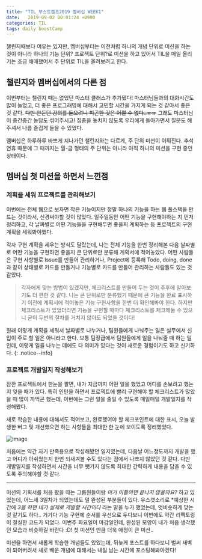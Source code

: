 ```yaml
---
title: "TIL_부스트캠프2019 멤버십 WEEK1"
date:   2019-09-02 00:01:24 +0900
categories: TIL
tags: daily boostCamp
--- 
```


챌린지때보다 여유는 있지만, 멤버십부터는 이전처럼 하나의 개념 단위로 미션을 하는 것이 아니라 하나의 기능 단위? 프로젝트 단위?로 미션을 하고 있어서 TIL을 매일 올리기는 조금 애매했어서 주 단위로 TIL을 올려보려고 한다.  

## 챌린지와 멤버십에서의 다른 점

이번부터는 챌린지 때는 없었던 마스터 클래스가 추가됐다! 마스터님들과의 대화시간도 많이 늘었고, 더 좋은 프로그래밍에 대해서 고민할 시간을 가지게 되는 것 같아서 좋은 것 같다. ~~다만 안듣던 강의를 들으려니 피곤한 것은 어쩔 수 없다..ㅠㅠ~~ 그래도 마스터님이 중간중간 농담도 섞어주시고! 집중을 놓치지 않도록 우리에게 돌아가면서 질문도 해주셔서 나름 즐겁게 들을 수 있었다.  
  
멤버십은 하루하루 바쁘게 지나가던 챌린지와는 다르게, 주 단위 미션이 이뤄진다. 추석 연휴 때문에 그 때까지는 월-금 형태의 주 단위는 아니라 아직 하나의 미션을 구현 중인 상태이다.  
  
## 멤버십 첫 미션을 하면서 느낀점

### 계획을 세워 프로젝트를 관리해보기

이번에는 전체 웹으로 보자면 작은 기능이지만 정말 하나의 기능을 하는 웹 풀스택을 만드는 것이라서, 신경써야할 것이 많았다. 일주일동안 어떤 기능을 구현해야하는 지 먼저 정리하고, 각 날짜별로 어떤 기능들을 구현해두면 좋을지 계획하는 등 프로젝트의 구현 계획을 세워봐야했다.  
  
각자 구현 계획을 세우는 방식도 달랐는데, 나는 전체 기능을 한번 정리해본 다음 날짜별로 어떤 기능을 구현하면 좋을지 큰 단위로만 분류해 계획서에 적어놓았다. 어떤 사람들은 구현 사항별로 Issue를 만들어 관리하거나, Project에 등록해 Todo, doing, done과 같이 상태별로 카드를 만들거나 기능별로 카드를 만들어 관리하는 사람들도 있는 것 같았다.  
   
> 각자에게 맞는 방법이 있겠지만, 체크리스트를 만들어 두는 것이 추후에 알아보기도 더 편한 것 같다. 나는 큰 단위로만 분류했기 때문에 큰 기능을 완료 표시하기 이전에 계획서에 적어놓은 기능 구현사항을 한번 더 확인해봐야 한다. 하지만 체크리스트가 있었더라면 기능을 구현할 때마다 체크리스트를 체크해둘 수 있으니 굳이 두번의 절차를 거치지 않아도 되었을 것이다!
  
원래 이렇게 계획을 세워서 날짜별로 나누거나, 팀원들에게 나눠주는 일은 실무에서 신입이 주로 할 일은 아니라고 한다. 보통 팀장급에서 팀원들에게 일을 나눠줄 때 하는 일인데, 이렇게 일을 나누는 데에도 다 의미가 있다는 것이 새로운 경험이기도 하고 신기하다. 
{: .notice--info}

### 프로젝트 개발일지 작성해보기

잠깐 프로젝트에서 한눈을 팔면, 내가 지금까지 어떤 일을 했었고 어디를 손보려고 했는지 잊을 때가 있다. 특히 인턴을 하면서 프로젝트에 빨리 구현해야 할 체크리스트가 많았을 때 많이 까먹곤 했는데, 이번에는 그런 일을 줄일 수 있도록 매일매일 개발일지를 작성해봤다.  
  
새로 학습한 내용에 대해서도 적어보고, 완료했어야 할 체크포인트에 대한 표시, 오늘 발생한 버그 및 개선했으면 하는 사항들을 최대한 한 눈에 보이도록 정리했었다.  
  
![image](https://user-images.githubusercontent.com/42017052/64078696-bf114500-cd18-11e9-902d-6524742641c5.png)  
  
처음에는 약간 자기 만족용으로 작성해봤던 일지였는데, 다음날 어느정도까지 개발을 했고 어디가 아쉬웠는지 한번 되새겨볼 수도 있다는 점에서 나쁘지 않았던 것 같다. 다만 개발일지를 작성하면서 시간을 너무 뺏기지 않도록 최대한 간략하게 내용을 담을 수 있도록 주의해야할 것 같다.  
  
___

미션의 기획서를 처음 봤을 때는 그룹원들이랑 *이거 이틀이면 끝나지 않을까요?* 하고 있었는데, 어느새 3일차가 되었는데도 덜 완성된 부분들이 있다. 우스갯소리로 *예상한 시간에 *3을 하면 내가 실제로 개발할 시간이다* 라는 말을 누가 했었는데, 엇비슷하게 맞는 것 같기도 하다.. 거기다 기능 구현에 순서를 우선으로 두다보니 이번에도 약간 리팩토링이 절실한 코드가 되었다. 이번주 화요일이 마감일인데, 완성된 모양이 내가 처음 생각했던 모습과 비슷하길 바란다 :D! 첫 미션인 만큼 더욱 애정이 큰 미션..  

미션을 하면서 새롭게 학습한 개념들도 있었는데, 뒤늦게 포스트를 하다보니 벌써 새벽이 되어버려서 새로 배운 개념에 대해서는 내일 남는 시간에 포스팅해봐야겠다!  